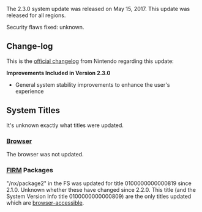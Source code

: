 The 2.3.0 system update was released on May 15, 2017. This update was
released for all regions.

Security flaws fixed: unknown.

## Change-log

This is the [official
changelog](http://en-americas-support.nintendo.com/app/answers/detail/a_id/22525/p/897)
from Nintendo regarding this update:

**Improvements Included in Version 2.3.0**

  - General system stability improvements to enhance the user's
    experience

## System Titles

It's unknown exactly what titles were updated.

### [Browser](Internet%20Browser.md "wikilink")

The browser was not updated.

### [FIRM](Title%20list.md "wikilink") Packages

"/nx/package2" in the FS was updated for title 0100000000000819 since
2.1.0. Unknown whether these have changed since 2.2.0. This title (and
the System Version Info title 0100000000000809) are the only titles
updated which are
[browser-accessible](Internet%20Browser.md "wikilink").
